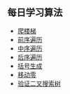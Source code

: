 ## 每日学习算法
[basic]: https://marhovey.github.io/daily-improve/
- [爬楼梯](https://marhovey.github.io/daily-improve/爬楼梯(climb%20stairs))
- [前序遍历](https://marhovey.github.io/daily-improve/前序遍历(binary%20tree%20preorder%20traversal))
- [中序遍历](https://marhovey.github.io/daily-improve/中序遍历(binary%20tree%20inorder%20traversal))
- [后序遍历](https://marhovey.github.io/daily-improve/后序遍历(binary%20tree%20postorder%20traversal))
- [括号生成](https://marhovey.github.io/daily-improve/括号生成(generate%20parenthesis))
- [移动零](https://marhovey.github.io/daily-improve/移动零(move%20zeroes))
- [验证二叉搜索树](https://marhonvey.github.io/daily-improve/验证二叉搜索树(validate%20binary%20search%20tree))
